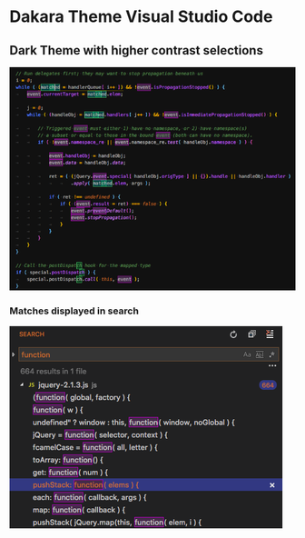 # Dakara Theme Visual Studio Code
## Dark Theme with higher contrast selections

![ScreenShot1](ScreenShot-1.png)

### Matches displayed in search
![ScreenShot1](ScreenShot-2.png)

